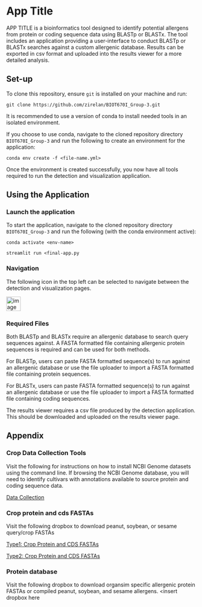 # App Title
APP TITLE is a bioinformatics tool designed to identify potential allergens from protein or coding sequence data using BLASTp or BLASTx. The tool includes an application providing a user-interface to conduct BLASTp or BLASTx searches against a custom allergenic database. Results can be exported in csv format and uploaded into the results viewer for a more detailed analysis.


## Set-up
To clone this repository, ensure `git` is installed on your machine and run:

`git clone https://github.com/zirelan/BIOT670I_Group-3.git`

It is recommended to use a version of conda to install needed tools in an isolated environment.

If you choose to use conda, navigate to the cloned repository directory `BIOT670I_Group-3` and run the following to create an environment for the application:

`conda env create -f <file-name.yml>`

Once the environment is created successfully, you now have all tools required to run the detection and visualization application.


## Using the Application
### Launch the application
To start the application, navigate to the cloned repository directory `BIOT670I_Group-3` and run the following (with the conda environment active):

`conda activate <env-name>`

`streamlit run <final-app.py`


### Navigation
The following icon in the top left can be selected to navigate between the detection and visualization pages.

<img width="38" height="38" alt="image" src="https://github.com/user-attachments/assets/1f9c7275-0706-439b-9d87-ca2f6dfb1ecc" />


### Required Files
Both BLASTp and BLASTx require an allergenic database to search query sequences against. A FASTA formatted file containing allergenic protein sequences is required and can be used for both methods.

For BLASTp, users can paste FASTA formatted sequence(s) to run against an allergenic database or use the file uploader to import a FASTA formatted file containing protein sequences.

For BLASTx, users can paste FASTA formatted sequence(s) to run against an allergenic database or use the file uploader to import a FASTA formatted file containing coding sequences.

The results viewer requires a csv file produced by the detection application. This should be downloaded and uploaded on the results viewer page.


## Appendix

### Crop Data Collection Tools
Visit the following for instructions on how to install NCBI Genome datasets using the command line. If browsing the NCBI Genome database, you will need to identify cultivars with annotations available to source protein and coding sequence data.

[Data Collection](README_data-collection.md)


### Crop protein and cds FASTAs
Visit the following dropbox to download peanut, soybean, or sesame query/crop FASTAs

[Type1: Crop Protein and CDS FASTAs](https://www.dropbox.com/scl/fo/bwcl29pyo41evatbbkpgm/ALsCv_aGQWCRlqEq1wBAut8?rlkey=sclcidm77ryiwx2y14eh2v1n1&st=31ti2znf&dl=0)

[Type2: Crop Protein and CDS FASTAs](https://www.dropbox.com/scl/fo/xylt6z1774zg0zedh2ns0/AE4oXtg07LBp8Ac35QVxt7Y?rlkey=qu3g93llnur4yg3um20r6shua&st=7oqbgv1y&dl=0)


### Protein database
Visit the following dropbox to download organsim specific allergenic protein FASTAs or compiled peanut, soybean, and sesame allergens.
<insert dropbox here
